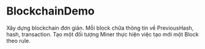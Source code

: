# BlockchainDemo

Xây dựng blockchain đơn giản. Mỗi block chữa thông tin về PreviousHash, hash, transaction.
Tạo một đối tượng Miner thực hiện việc tạo mới một Block theo rule.
